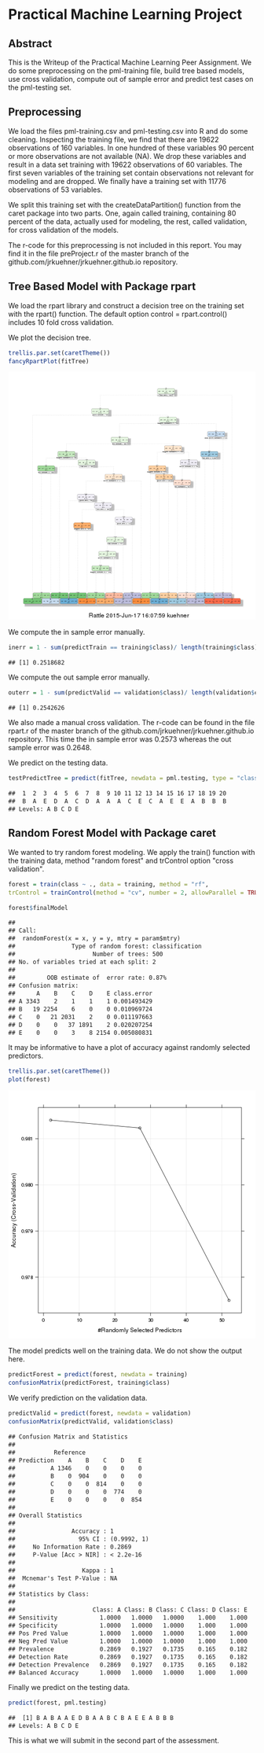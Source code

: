 # Practical Machine Learning Project
##  Abstract

This is the Writeup of the Practical Machine Learning Peer Assignment.
We do some preprocessing on the pml-training file, build tree based models, use cross validation, compute out of sample error and predict test cases on the pml-testing set. 

## Preprocessing

We load the files pml-training.csv and pml-testing.csv into R and do some cleaning. Inspecting the training file, we find that there are 19622 observations of 160 variables. In one hundred of these variables 90 percent or more observations
are not available (NA). We drop these variables and result in a data set training with 19622 observations of 60 variables.
The first seven variables of the training set contain observations not relevant for modeling and are dropped. We finally have a training set with 11776 observations of 53 variables. 



We split this training set with the createDataPartition() function from the caret package
into two parts. One, again called training, containing 80 percent of the data,
actually used for modeling, the 
rest, called validation, for cross validation of the models.

The r-code for this preprocessing is not included in this report. You may find it in the file
preProject.r of the master branch of the github.com/jrkuehner/jrkuehner.github.io repository.

## Tree Based Model with Package rpart

We load the rpart library and construct a decision tree on the training set
with the rpart() function. The default option control = rpart.control() includes
10 fold cross validation.



We plot the decision tree.


```r
trellis.par.set(caretTheme())
fancyRpartPlot(fitTree)
```

![plot of chunk unnamed-chunk-3](figure/unnamed-chunk-3-1.png) 


We compute the in sample error manually.


```r
inerr = 1 - sum(predictTrain == training$class)/ length(training$class); inerr
```

```
## [1] 0.2518682
```

We compute the out sample error manually.


```r
outerr = 1 - sum(predictValid == validation$class)/ length(validation$class); outerr
```

```
## [1] 0.2542626
```

We also made a manual cross validation.
The r-code can be found in the file
rpart.r of the master branch of the github.com/jrkuehner/jrkuehner.github.io repository.
This time the in sample error was 0.2573 whereas the out sample error was 0.2648.

We predict on the testing data.


```r
testPredictTree = predict(fitTree, newdata = pml.testing, type = "class"); testPredictTree
```

```
##  1  2  3  4  5  6  7  8  9 10 11 12 13 14 15 16 17 18 19 20 
##  B  A  E  D  A  C  D  A  A  A  C  E  C  A  E  E  A  B  B  B 
## Levels: A B C D E
```


## Random Forest Model with Package caret

We wanted to try random forest modeling. We apply the train() function
with the training data, method "random forest" and trControl option "cross validation".


```r
forest = train(class ~ ., data = training, method = "rf",
trControl = trainControl(method = "cv", number = 2, allowParallel = TRUE))
```


```r
forest$finalModel
```

```
## 
## Call:
##  randomForest(x = x, y = y, mtry = param$mtry) 
##                Type of random forest: classification
##                      Number of trees: 500
## No. of variables tried at each split: 2
## 
##         OOB estimate of  error rate: 0.87%
## Confusion matrix:
##      A    B    C    D    E class.error
## A 3343    2    1    1    1 0.001493429
## B   19 2254    6    0    0 0.010969724
## C    0   21 2031    2    0 0.011197663
## D    0    0   37 1891    2 0.020207254
## E    0    0    3    8 2154 0.005080831
```
It may be informative to have a plot of accuracy against randomly selected predictors. 


```r
trellis.par.set(caretTheme())
plot(forest)
```

![plot of chunk unnamed-chunk-5](figure/unnamed-chunk-5-1.png) 


The model predicts well on the training data. We do not show the output here.

```r
predictForest = predict(forest, newdata = training)
confusionMatrix(predictForest, training$class)
```

We verify prediction on the validation data.


```r
predictValid = predict(forest, newdata = validation)
confusionMatrix(predictValid, validation$class)
```

```
## Confusion Matrix and Statistics
## 
##           Reference
## Prediction    A    B    C    D    E
##          A 1346    0    0    0    0
##          B    0  904    0    0    0
##          C    0    0  814    0    0
##          D    0    0    0  774    0
##          E    0    0    0    0  854
## 
## Overall Statistics
##                                      
##                Accuracy : 1          
##                  95% CI : (0.9992, 1)
##     No Information Rate : 0.2869     
##     P-Value [Acc > NIR] : < 2.2e-16  
##                                      
##                   Kappa : 1          
##  Mcnemar's Test P-Value : NA         
## 
## Statistics by Class:
## 
##                      Class: A Class: B Class: C Class: D Class: E
## Sensitivity            1.0000   1.0000   1.0000    1.000    1.000
## Specificity            1.0000   1.0000   1.0000    1.000    1.000
## Pos Pred Value         1.0000   1.0000   1.0000    1.000    1.000
## Neg Pred Value         1.0000   1.0000   1.0000    1.000    1.000
## Prevalence             0.2869   0.1927   0.1735    0.165    0.182
## Detection Rate         0.2869   0.1927   0.1735    0.165    0.182
## Detection Prevalence   0.2869   0.1927   0.1735    0.165    0.182
## Balanced Accuracy      1.0000   1.0000   1.0000    1.000    1.000
```

Finally we predict on the testing data.

```r
predict(forest, pml.testing)
```

```
##  [1] B A B A A E D B A A B C B A E E A B B B
## Levels: A B C D E
```

This is what we will submit in the second part of the assessment.

